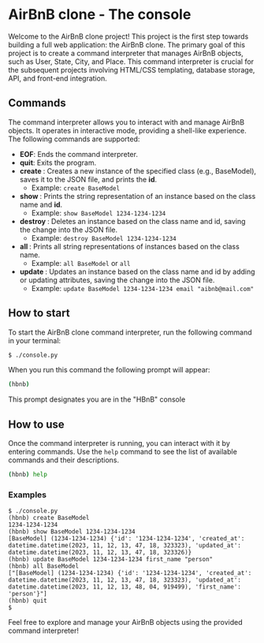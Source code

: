 # AirBnB clone - The console
Welcome to the AirBnB clone project! This project is the first step towards building a full web application: the AirBnB clone. The primary goal of this project is to create a command interpreter that manages AirBnB objects, such as User, State, City, and Place. This command interpreter is crucial for the subsequent projects involving HTML/CSS templating, database storage, API, and front-end integration.

## Commands
The command interpreter allows you to interact with and manage AirBnB objects. It operates in interactive mode, providing a shell-like experience. The following commands are supported:

* **EOF**: Ends the command interpreter.
* **quit**: Exits the program.
* **create <class>**: Creates a new instance of the specified class (e.g., BaseModel), saves it to the JSON file, and prints the **id**.
  + Example: `create BaseModel`
* **show <class> <id>**: Prints the string representation of an instance based on the class name and **id**.
  + Example: `show BaseModel 1234-1234-1234`
* **destroy <class> <id>**: Deletes an instance based on the class name and id, saving the change into the JSON file.
  + Example: `destroy BaseModel 1234-1234-1234`
* **all <class>**: Prints all string representations of instances based on the class name.
  + Example: `all BaseModel` or `all`
* **update <class> <id> <attribute> <value>**: Updates an instance based on the class name and id by adding or updating attributes, saving the change into the JSON file.
  + Example: `update BaseModel 1234-1234-1234 email "aibnb@mail.com"`

## How to start
To start the AirBnB clone command interpreter, run the following command in your terminal:
``` bash
$ ./console.py
```
When you run this command the following prompt will appear:
``` bash
(hbnb) 
```
This prompt designates you are in the "HBnB" console

## How to use
Once the command interpreter is running, you can interact with it by entering commands. Use the `help` command to see the list of available commands and their descriptions.
``` bash
(hbnb) help
```

### Examples

```
$ ./console.py
(hbnb) create BaseModel
1234-1234-1234
(hbnb) show BaseModel 1234-1234-1234
[BaseModel] (1234-1234-1234) {'id': '1234-1234-1234', 'created_at': datetime.datetime(2023, 11, 12, 13, 47, 18, 323323), 'updated_at': datetime.datetime(2023, 11, 12, 13, 47, 18, 323326)}
(hbnb) update BaseModel 1234-1234-1234 first_name "person"
(hbnb) all BaseModel
["[BaseModel] (1234-1234-1234) {'id': '1234-1234-1234', 'created_at': datetime.datetime(2023, 11, 12, 13, 47, 18, 323323), 'updated_at': datetime.datetime(2023, 11, 12, 13, 48, 04, 919499), 'first_name': 'person'}"]
(hbnb) quit
$
```

Feel free to explore and manage your AirBnB objects using the provided command interpreter!
